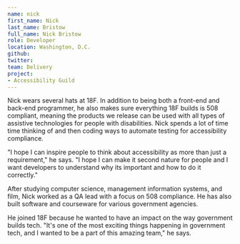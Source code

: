 ```yaml
---
name: nick
first_name: Nick
last_name: Bristow
full_name: Nick Bristow
role: Developer
location: Washington, D.C.
github:
twitter:
team: Delivery
project:
- Accessibility Guild
---
```


Nick wears several hats at 18F. In addition to being both a front-end and back-end programmer, he also makes sure everything 18F builds is 508 compliant, meaning the products we release can be used with all types of assistive technologies for people with disabilities. Nick spends a lot of time time thinking of and then coding ways to automate testing for accessibility compliance.

"I hope I can inspire people to think about accessibility as more than just a requirement," he says. "I hope I can make it second nature for people and I want developers to understand why its important and how to do it correctly."

After studying computer science, management information systems, and film, Nick worked as a QA lead with a focus on 508 compliance. He has also built software and courseware for various government agencies.

He joined 18F because he wanted to have an impact on the way government builds tech. "It's one of the most exciting things happening in government tech, and I wanted to be a part of this amazing team," he says.
